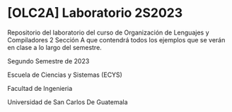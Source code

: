 # [OLC2A] Laboratorio 2S2023
Repositorio del laboratorio del curso de Organización de Lenguajes y Compiladores 2 Sección A que contendrá todos los ejemplos que se verán en clase a lo largo del semestre. 

Segundo Semestre de 2023  

Escuela de Ciencias y Sistemas (ECYS)

Facultad de Ingenieria 

Universidad de San Carlos De Guatemala
